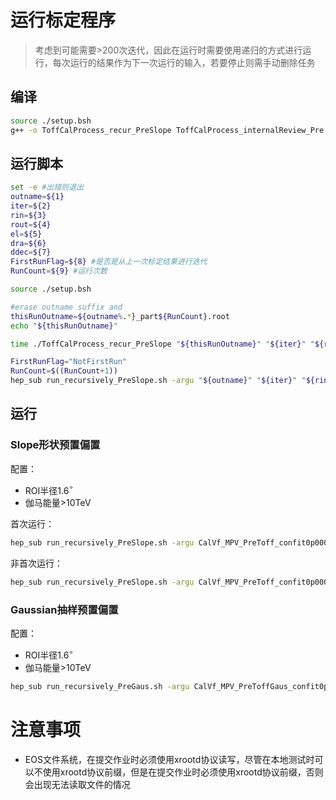 # 运行标定程序
> 考虑到可能需要>200次迭代，因此在运行时需要使用递归的方式进行运行，每次运行的结果作为下一次运行的输入，若要停止则需手动删除任务

## 编译
```bash
source ./setup.bsh
g++ -o ToffCalProcess_recur_PreSlope ToffCalProcess_internalReview_Pre.cc ./src/*.cc `root-config --cflags --libs` -I ./include/ -L ./lib/ -l:slalib64.a -lMinuit -lMatrix
```
## 运行脚本
```bash
set -e #出错则退出
outname=${1}
iter=${2}
rin=${3}
rout=${4}
el=${5}
dra=${6}
ddec=${7}
FirstRunFlag=${8} #是否是从上一次标定结果进行迭代
RunCount=${9} #运行次数

source ./setup.bsh

#erase outname suffix and 
thisRunOutname=${outname%.*}_part${RunCount}.root
echo "${thisRunOutname}"

time ./ToffCalProcess_recur_PreSlope "${thisRunOutname}" "${iter}" "${rin}" "${rout}" "${el}" "${dra}" "${ddec}" "${FirstRunFlag}"

FirstRunFlag="NotFirstRun"
RunCount=$((RunCount+1))
hep_sub run_recursively_PreSlope.sh -argu "${outname}" "${iter}" "${rin}" "${rout}" "${el}" "${dra}" "${ddec}" "${FirstRunFlag}" "${RunCount}" -g lhaaso
```
## 运行
### Slope形状预置偏置
配置：
- ROI半径1.6$^\circ$
- 伽马能量>10TeV

首次运行：
```bash
hep_sub run_recursively_PreSlope.sh -argu CalVf_MPV_PreToff_confit0p0001_E10_0_1p6.root 10 0 1.6 10 0 0 FristRun 1 -g lhaaso
```
非首次运行：
```bash
hep_sub run_recursively_PreSlope.sh -argu CalVf_MPV_PreToff_confit0p0001_E10_0_1p6.root 10 0 1.6 10 0 0 NotFirstRun 2 -g lhaaso
```
### Gaussian抽样预置偏置
配置：
- ROI半径1.6$^\circ$
- 伽马能量>10TeV
```bash
hep_sub run_recursively_PreGaus.sh -argu CalVf_MPV_PreToffGaus_confit0p0001_E10_0_1p6.root 10 0 1.6 10 0 0 FristRun 1 -g lhaaso
```
# 注意事项
- EOS文件系统，在提交作业时必须使用xrootd协议读写，尽管在本地测试时可以不使用xrootd协议前缀，但是在提交作业时必须使用xrootd协议前缀，否则会出现无法读取文件的情况
